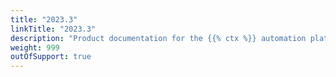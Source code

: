 ```yaml
---
title: "2023.3"
linkTitle: "2023.3"
description: "Product documentation for the {{% ctx %}} automation platform, including guides, tutorials and reference documentation."
weight: 999
outOfSupport: true
---
```

